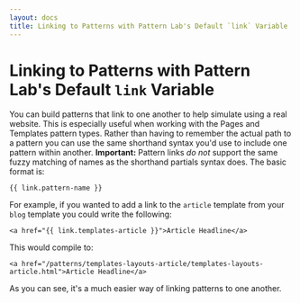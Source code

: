 ```yaml
---
layout: docs
title: Linking to Patterns with Pattern Lab's Default `link` Variable | Pattern Lab
---
```


# Linking to Patterns with Pattern Lab's Default `link` Variable
You can build patterns that link to one another to help simulate using a real website. This is especially useful when working with the Pages and Templates pattern types. Rather than having to remember the actual path to a pattern you can use the same shorthand syntax you'd use to include one pattern within another. **Important:** Pattern links _do not_ support the same fuzzy matching of names as the shorthand partials syntax does. The basic format is:

    {{ link.pattern-name }}

For example, if you wanted to add a link to the `article` template from your `blog` template you could write the following:

    <a href="{{ link.templates-article }}">Article Headline</a>

This would compile to:

    <a href="/patterns/templates-layouts-article/templates-layouts-article.html">Article Headline</a>

As you can see, it's a much easier way of linking patterns to one another.